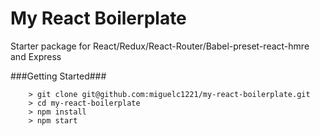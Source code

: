 # My React Boilerplate

Starter package for React/Redux/React-Router/Babel-preset-react-hmre and Express

###Getting Started###

```
    > git clone git@github.com:miguelc1221/my-react-boilerplate.git
    > cd my-react-boilerplate
    > npm install
    > npm start
```
